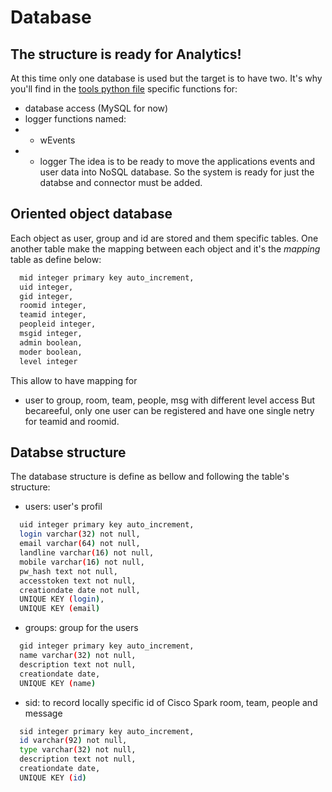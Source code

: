 # Database
## The structure is ready for Analytics!
At this time only one database is used but the target is to have two.
It's why you'll find in the [tools python file](dutyAlert/static/py/tools.py) specific functions for:
* database access (MySQL for now)
* logger functions named:
* * wEvents
* * logger
The idea is to be ready to move the applications events and user data into NoSQL database.
So the system is ready for just the databse and connector must be added.

## Oriented object database
Each object as user, group and id are stored and them specific tables.
One another table make the mapping between each object and it's the _mapping_ table as define below:
```bash
  mid integer primary key auto_increment,
  uid integer,
  gid integer,
  roomid integer,
  teamid integer,
  peopleid integer,
  msgid integer,
  admin boolean,
  moder boolean,
  level integer
```
This allow to have mapping for 
* user to group, room, team, people, msg with different level access
But becareeful, only one user can be registered and have one single netry for teamid and roomid.

## Databse structure
The database structure is define as bellow and following the table's structure:
* users: user's profil
```bash
  uid integer primary key auto_increment,
  login varchar(32) not null,
  email varchar(64) not null,
  landline varchar(16) not null,
  mobile varchar(16) not null,
  pw_hash text not null,
  accesstoken text not null,
  creationdate date not null,
  UNIQUE KEY (login),
  UNIQUE KEY (email)
```
* groups: group for the users
```bash
  gid integer primary key auto_increment,
  name varchar(32) not null,
  description text not null,
  creationdate date,
  UNIQUE KEY (name)
```
* sid: to record locally specific id of Cisco Spark room, team, people and message
```bash
  sid integer primary key auto_increment,
  id varchar(92) not null,
  type varchar(32) not null,
  description text not null,
  creationdate date,
  UNIQUE KEY (id)
```

